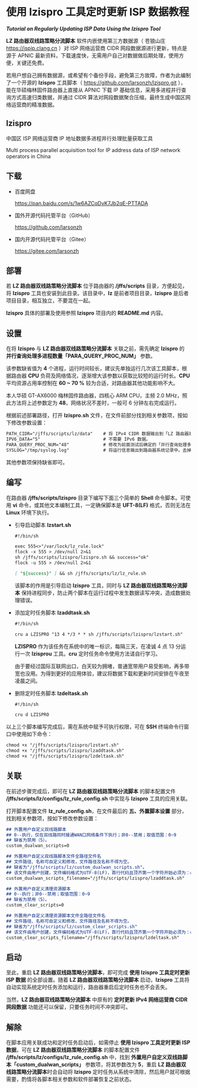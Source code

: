 # 使用 lzispro 工具定时更新 ISP 数据教程

***Tutorial on Regularly Updating ISP Data Using the lzispro Tool***

**LZ 路由器双线路策略分流脚本** 软件内嵌使用第三方数据源（ 苍狼山庄 https://ispip.clang.cn ）对 ISP 网络运营商 CIDR 网段数据源进行更新，特点是源于 APNIC 最新资料，下载速度快，无需用户自己对数据做后期处理，使用方便，关键还免费。

若用户想自己拥有数据源，或希望有个备份手段，避免第三方故障，作者为此编制了一个开源的 **lzispro** 工具脚本（ https://github.com/larsonzh/lzispro.git ），能在华硕梅林固件路由器上直接从 APNIC 下载 IP 基础信息，采用多进程并行查询方式高速归类数据，并通过 CIDR 算法对网段数据聚合压缩，最终生成中国区网络运营商的精准数据。

## lzispro

中国区 ISP 网络运营商 IP 地址数据多进程并行处理批量获取工具

Multi process parallel acquisition tool for IP address data of ISP network operators in China

## 下载

- 百度网盘

    https://pan.baidu.com/s/1w6AZCqDvK7Jb2qE-PTTADA

- 国外开源代码托管平台（GitHub）

    https://github.com/larsonzh

- 国内开源代码托管平台（Gitee）

    https://gitee.com/larsonzh

## 部署

若 **LZ 路由器双线路策略分流脚本** 位于路由器的 **/jffs/scripts** 目录，方便起见，将 **lzispro** 工具也安装到此目录。该目录中，**lz** 是前者项目目录，**lzispro** 是后者项目目录，相互独立，不要混在一起。

**lzispro** 具体的部署及使用参照 **lzispro** 项目内的 **README.md** 内容。

## 设置

在将 **lzispro** 与 **LZ 路由器双线路策略分流脚本** 关联之前，需先确定 **lzispro** 的 **并行查询处理多进程数量「PARA_QUERY_PROC_NUM」** 参数。

该参数缺省值为 **4** 个进程，运行时间较长，建议先单独运行几次该工具脚本，根据路由器 **CPU** 负荷及网络情况，逐渐增大该参数以获取比较短的运行时长。**CPU** 平均资源占用率控制在 **60 ~ 70 %** 较为合适，对路由器其他功能影响不大。

本人华硕 GT-AX6000 梅林固件路由器，四核心 ARM CPU，主频 2.0 MHz，照此方法将上述参数定为 **48**，网络状况不差时，一般可 6 分钟左右完成运行。

根据前述部署路径，打开 **lzispro.sh** 文件，在文件前部分找到相关参数项，按如下修改参数设置：

```markdown
PATH_CIDR="/jffs/scripts/lz/data"    # 将 IPv4 CIDR 数据输出到「LZ 路由器双线路策略分流脚本」的 data 目录。
IPV6_DATA="5"                        # 不需要 IPv6 数据。
PARA_QUERY_PROC_NUM="48"             # 修改为前面测试后确定的「并行查询处理多进程数量」，"48" 仅是示例。
SYSLOG="/tmp/syslog.log"             # 将运行信息输出到路由器系统记录中。去掉该行前面的 # 号即可。
```

其他参数项保持缺省即可。

## 编写

在路由器 **/jffs/scripts/lzispro** 目录下编写下面三个简单的 **Shell** 命令脚本。可使用 **vi** 命令，或其他文本编制工具，一定确保脚本是 **UFT-8(LF)** 格式，否则无法在 **Linux** 环境下执行。

- 引导启动脚本 **lzstart.sh**<ul>

```markdown
#!/bin/sh

exec 555<>"/var/lock/lz_rule.lock"
flock -x 555 > /dev/null 2>&1
sh /jffs/scripts/lzispro/lzispro.sh && success="ok"
flock -u 555 > /dev/null 2>&1

[ "${success}" ] && sh /jffs/scripts/lz/lz_rule.sh

```

该脚本的作用是引导启动 **lzispro** 工具，同时与 **LZ 路由器双线路策略分流脚本** 保持进程同步，防止两个脚本在运行过程中发生数据读写冲突，造成数据处理错误。</ul>

- 添加定时任务脚本 **lzaddtask.sh**<ul>

```markdown
#!/bin/sh

cru a LZISPRO "13 4 */3 * * sh /jffs/scripts/lzispro/lzstart.sh"

```

**LZISPRO** 作为该任务在系统中的唯一标识，每隔三天，在凌诚 4 点 13 分运行一次 **lzisprou** 工具。**cru** 定时任务命令使用方法请自行学习。

由于要经过国际互联网出口，白天较为拥堵，普通宽带用户易受影响，再多带宽也没用。为得到更好的应用体验，建议将数据下载和更新时间安排在午夜至凌晨之间。</ul>

- 删除定时任务脚本 **lzdeltask.sh**<ul>

```markdown
#!/bin/sh

cru d LZISPRO

```
</ul>

以上三个脚本编写完成后，需在系统中赋予可执行权限，可在 **SSH** 终端命令行窗口中使用如下命令：

```markdown
chmod +x "/jffs/scripts/lzispro/lzstart.sh"
chmod +x "/jffs/scripts/lzispro/lzaddtask.sh"
chmod +x "/jffs/scripts/lzispro/lzdeltask.sh"
```

## 关联

在前述步骤完成后，即可在 **LZ 路由器双线路策略分流脚本** 的脚本配置文件 **/jffs/scripts/lz/configs/lz_rule_config.sh** 中实现与 **lzispro** 工具的应用关联。

打开脚本配置文件 **lz_rule_config.sh**，在文件最后的 **五、外置脚本设置** 部分，找到相关参数项，按如下修改参数设置：

```markdown
## 外置用户自定义双线路脚本
## 0--执行，仅在双线路同时接通WAN口网络条件下执行；非0--禁用；取值范围：0~9
## 缺省为禁用（5）。
custom_dualwan_scripts=0

## 外置用户自定义双线路脚本文件全路径文件名
## 文件路径、名称可自定义和修改，文件路径及名称不得为空。
## 缺省为"/jffs/scripts/lz/custom_dualwan_scripts.sh"。
## 该文件由用户创建，文件编码格式为UTF-8(LF)，首行代码且顶齐第一个字符开始必须为：#!bin/sh
custom_dualwan_scripts_filename="/jffs/scripts/lzispro/lzaddtask.sh"

## 外置用户自定义清理资源脚本
## 0--执行；非0--禁用；取值范围：0~9
## 缺省为禁用（5）。
custom_clear_scripts=0

## 外置用户自定义清理资源脚本文件全路径文件名
## 文件路径、名称可自定义和修改，文件路径及名称不得为空。
## 缺省为"/jffs/scripts/lz/custom_clear_scripts.sh"
## 该文件由用户创建，文件编码格式为UTF-8(LF)，首行代码且顶齐第一个字符开始必须为：#!bin/sh
custom_clear_scripts_filename="/jffs/scripts/lzispro/lzdeltask.sh"

```

## 启动

至此，重启 **LZ 路由器双线路策略分流脚本**，即可完成 **使用 lzispro 工具定时更新 ISP 数据** 的全部设置。随着 **LZ 路由器双线路策略分流脚本** 启动，**lzispro** 工具将自动实现系统定时任务添加和运行，路由器重启后定时任务也不会丢失。

当然，**LZ 路由器双线路策略分流脚本** 中原有的 **定时更新 IPv4 网络运营商 CIDR 网段数据** 功能还可以保留，只要任务时间不冲突即可。

## 解除

在脚本应用关联成功和定时任务启动后，如需停止 **使用 lzispro 工具定时更新 ISP 数据**，可在 **LZ 路由器双线路策略分流脚本**  的脚本配置文件  **/jffs/scripts/lz/configs/lz_rule_config.sh** 中，找到 **外置用户自定义双线路脚本「custom_dualwan_scripts」** 参数项，将其参数改为 **5**，重启 **LZ 路由器双线路策略分流脚本**时会自动将 **lzispro** 定时任务从系统中清除，然后用户就可根据需要，酌情将各脚本相关参数和软件部署恢复之前状态。

